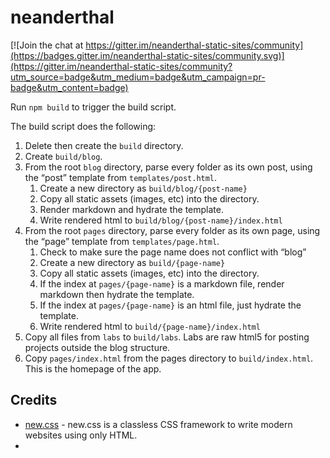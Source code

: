 # neanderthal

[![Join the chat at https://gitter.im/neanderthal-static-sites/community](https://badges.gitter.im/neanderthal-static-sites/community.svg)](https://gitter.im/neanderthal-static-sites/community?utm_source=badge&utm_medium=badge&utm_campaign=pr-badge&utm_content=badge)

Run `npm build` to trigger the build script.

The build script does the following:
1. Delete then create the `build` directory.
2. Create `build/blog`.
3. From the root `blog` directory, parse every folder as its own post, using the “post” template from `templates/post.html`.
    1. Create a new directory as `build/blog/{post-name}`
    2. Copy all static assets (images, etc) into the directory.
    3. Render markdown and hydrate the template.
    4. Write rendered html to `build/blog/{post-name}/index.html`
4. From the root `pages` directory, parse every folder as its own page, using the “page” template from `templates/page.html`.
    1. Check to make sure the page name does not conflict with “blog”
    2. Create a new directory as `build/{page-name}`
    3. Copy all static assets (images, etc) into the directory.
    4. If the index at `pages/{page-name}` is a markdown file, render markdown then hydrate the template.
    5. If the index at `pages/{page-name}` is an html file, just hydrate the template.
    6. Write rendered html to `build/{page-name}/index.html`
5. Copy all files from `labs` to `build/labs`. Labs are raw html5 for posting projects outside the blog structure.
6. Copy `pages/index.html` from the pages directory to `build/index.html`. This is the homepage of the app.


## Credits
- [new.css](https://newcss.net/) - new.css is a classless CSS framework to write modern websites using only HTML.
- 
